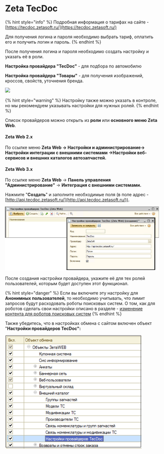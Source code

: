 # Zeta TecDoc

{% hint style="info" %}
Подробная информация о тарифах на сайте - [https://tecdoc.zetasoft.ru/](https://tecdoc.zetasoft.ru/)

Для получения логина и пароля необходимо выбрать тариф, оплатить его и получить логин и пароль.
{% endhint %}

После получения логина и пароля необходимо создать настройку и указать её в роли.

**Настройка провайдера "TecDoc"** - для подбора по автомобилю

**Настройка провайдера "Товары"** - для получения изображений, кроссов, свойств, уточнения бренда.

![](<../../.gitbook/assets/image (591).png>)

{% hint style="warning" %}
Настройку также можно указать в контроле, но мы рекомендуем указывать настройки для нужных ролей.
{% endhint %}

Список провайдеров можно открыть из **роли** или **основного меню Zeta Web**.

#### Zeta Web 2.x

По ссылке меню **Zeta Web → Настройки и администрирование→ Настройки интеграции с внешними системами →Настройки веб-сервисов и внешних каталогов автозапчастей.**

#### **Zeta Web 3.x**

По ссылке меню **Zeta Web** → **Панель управления "Администрирование"** → **Интеграция с внешними системами.**



Нажмите "**Создать**" и заполните необходимые поля (в поле адрес - [http://api.tecdoc.zetasoft.ru/](http://api.tecdoc.zetasoft.ru/)).

![](<../../.gitbook/assets/Image 152.png>)

После создания настройки провайдера, укажите её для тех ролей пользователей, которым будет доступен этот функционал.

{% hint style="danger" %}
Если вы включите эту настройку для **Анонимных пользователей**, то необходимо учитывать, что лимит запросов будут расходовать роботы поисковых систем. О том, как для роботов сделать свои настройки описано в разделе - [изменение контента для роботов поисковых систем](../../faq/kak-izmenyat-kontent-dlya-robotov-i-dlya-drugikh-anonimnykh-klientov-na-saite.md)
{% endhint %}

Также убедитесь, что в настройках обмена с сайтом включен объект "**Настройки провайдеров TecDoc":**

![](<../../.gitbook/assets/Image 153.png>)
